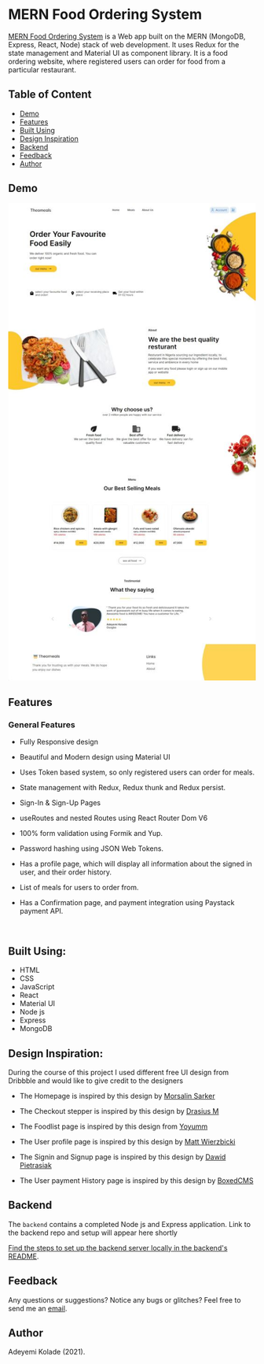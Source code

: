 # MERN Food Ordering System

[MERN Food Ordering System](https://theophillyfood.vercel.app/) is a Web app built on the MERN (MongoDB, Express, React, Node) stack of web development. It uses Redux for the state management and Material UI as component library. It is a food ordering website, where registered users can order for food from a particular restaurant.

## Table of Content

- [Demo](#demo)
- [Features](#features)
- [Built Using](#built-using)
- [Design Inspiration](#design_inspiration)
- [Backend](#backend)
- [Feedback](#feedback)
- [Author](#author)

## <a name="demo"></a> Demo

![Game Demo](public/React_Food_Ordering.jpg)

## <a name="features"></a> Features

### General Features

- Fully Responsive design

- Beautiful and Modern design using Material UI

- Uses Token based system, so only registered users can order for meals.

- State management with Redux, Redux thunk and Redux persist.

- Sign-In & Sign-Up Pages

- useRoutes and nested Routes using React Router Dom V6

- 100% form validation using Formik and Yup.

- Password hashing using JSON Web Tokens.

- Has a profile page, which will display all information about the signed in user, and their order history.

- List of meals for users to order from.

- Has a Confirmation page, and payment integration using Paystack payment API.

<br>

## <a name="built-using"></a> Built Using:

- HTML
- CSS
- JavaScript
- React
- Material UI
- Node js
- Express
- MongoDB

## <a name="design_inspiration"></a> Design Inspiration:

During the course of this project I used different free UI design from Dribbble and would like to give credit to the designers

- The Homepage is inspired by this design by [Morsalin Sarker](https://dribbble.com/shots/14576351-Food-landing-page-FoodFun)

- The Checkout stepper is inspired by this design by [Drasius M](https://dribbble.com/shots/3374580-Freebie-sketch-Checkout-step-one)

- The Foodlist page is inspired by this design from [Yoyumm](https://demo.yoyumm.com/restaurant/menu/the-stone-house/31)

- The User profile page is inspired by this design by [Matt Wierzbicki](https://dribbble.com/shots/5959729-E-commerce-My-Account-Page)

- The Signin and Signup page is inspired by this design by [Dawid Pietrasiak](https://dribbble.com/shots/13947179-Appreciation-Platform-Sign-Up)

- The User payment History page is inspired by this design by [BoxedCMS](https://dribbble.com/shots/7284483-BoxedCMS-Payment-History)

## <a name="backend"></a> Backend

The `backend` contains a completed Node js and Express application. Link to the backend repo and setup will appear here shortly

[Find the steps to set up the backend server locally in the backend's README](https://github.com/theophilly/music-player-backend).

## <a name="feedback"></a> Feedback

Any questions or suggestions? Notice any bugs or glitches? Feel free to send me an [email](mailto:theophilly20@gmail.com).

## <a name="author"></a> Author

Adeyemi Kolade (2021).
